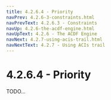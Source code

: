 ```yaml
---
title: 4.2.6.4 - Priority
navPrev: 4.2.6-3-constraints.html
navPrevText: 4.2.6.3 - Constraints
navUp: 4.2.6-the-acdf-engine.html
navUpText: 4.2.6 - The ACDF Engine
navNext: 4.2.7-using-acis-trail.html
navNextText: 4.2.7 - Using ACIs trail
---
```


# 4.2.6.4 - Priority

TODO...
